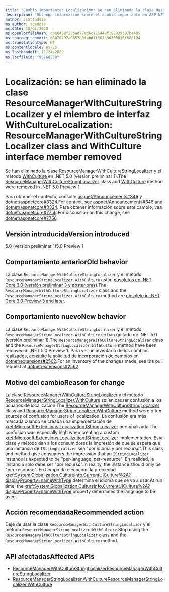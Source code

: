 ```yaml
---
title: 'Cambio importante: Localización: se han eliminado la clase ResourceManagerWithCultureStringLocalizer y el miembro de interfaz WithCulture'
description: 'Obtenga información sobre el cambio importante en ASP.NET Core 5.0 titulado Localización: se han eliminado la clase ResourceManagerWithCultureStringLocalizer y el miembro de interfaz WithCulture'
author: scottaddie
ms.author: scaddie
ms.date: 10/01/2020
ms.openlocfilehash: cba8458f20bad77ad6c125448f192939387ba405
ms.sourcegitcommit: d8020797a6657d0fbbdff362b80300815f682f94
ms.translationtype: HT
ms.contentlocale: es-ES
ms.lasthandoff: 11/24/2020
ms.locfileid: "95760238"
---
```

# <a name="localization-resourcemanagerwithculturestringlocalizer-class-and-withculture-interface-member-removed"></a><span data-ttu-id="b96e9-103">Localización: se han eliminado la clase ResourceManagerWithCultureStringLocalizer y el miembro de interfaz WithCulture</span><span class="sxs-lookup"><span data-stu-id="b96e9-103">Localization: ResourceManagerWithCultureStringLocalizer class and WithCulture interface member removed</span></span>

<span data-ttu-id="b96e9-104">Se han eliminado la clase [ResourceManagerWithCultureStringLocalizer](/dotnet/api/microsoft.extensions.localization.resourcemanagerwithculturestringlocalizer?view=dotnet-plat-ext-3.1) y el método [WithCulture](/dotnet/api/microsoft.extensions.localization.resourcemanagerstringlocalizer.withculture?view=dotnet-plat-ext-3.1) en .NET 5.0 (versión preliminar 1).</span><span class="sxs-lookup"><span data-stu-id="b96e9-104">The [ResourceManagerWithCultureStringLocalizer](/dotnet/api/microsoft.extensions.localization.resourcemanagerwithculturestringlocalizer?view=dotnet-plat-ext-3.1) class and [WithCulture](/dotnet/api/microsoft.extensions.localization.resourcemanagerstringlocalizer.withculture?view=dotnet-plat-ext-3.1) method were removed in .NET 5.0 Preview 1.</span></span>

<span data-ttu-id="b96e9-105">Para obtener el contexto, consulte [aspnet/Announcements#346](https://github.com/aspnet/Announcements/issues/346) y [dotnet/aspnetcore#3324](https://github.com/dotnet/aspnetcore/issues/3324).</span><span class="sxs-lookup"><span data-stu-id="b96e9-105">For context, see [aspnet/Announcements#346](https://github.com/aspnet/Announcements/issues/346) and [dotnet/aspnetcore#3324](https://github.com/dotnet/aspnetcore/issues/3324).</span></span> <span data-ttu-id="b96e9-106">Para obtener información sobre este cambio, vea [dotnet/aspnetcore#7756](https://github.com/dotnet/aspnetcore/issues/7756).</span><span class="sxs-lookup"><span data-stu-id="b96e9-106">For discussion on this change, see [dotnet/aspnetcore#7756](https://github.com/dotnet/aspnetcore/issues/7756).</span></span>

## <a name="version-introduced"></a><span data-ttu-id="b96e9-107">Versión introducida</span><span class="sxs-lookup"><span data-stu-id="b96e9-107">Version introduced</span></span>

<span data-ttu-id="b96e9-108">5.0 (versión preliminar 1)</span><span class="sxs-lookup"><span data-stu-id="b96e9-108">5.0 Preview 1</span></span>

## <a name="old-behavior"></a><span data-ttu-id="b96e9-109">Comportamiento anterior</span><span class="sxs-lookup"><span data-stu-id="b96e9-109">Old behavior</span></span>

<span data-ttu-id="b96e9-110">La clase `ResourceManagerWithCultureStringLocalizer` y el método `ResourceManagerStringLocalizer.WithCulture` están [obsoletos en .NET Core 3.0 (versión preliminar 3 y posteriores)](../../../../core/compatibility/2.2-3.0.md#localization-resourcemanagerwithculturestringlocalizer-and-withculture-marked-obsolete).</span><span class="sxs-lookup"><span data-stu-id="b96e9-110">The `ResourceManagerWithCultureStringLocalizer` class and the `ResourceManagerStringLocalizer.WithCulture` method are [obsolete in .NET Core 3.0 Preview 3 and later](../../../../core/compatibility/2.2-3.0.md#localization-resourcemanagerwithculturestringlocalizer-and-withculture-marked-obsolete).</span></span>

## <a name="new-behavior"></a><span data-ttu-id="b96e9-111">Comportamiento nuevo</span><span class="sxs-lookup"><span data-stu-id="b96e9-111">New behavior</span></span>

<span data-ttu-id="b96e9-112">La clase `ResourceManagerWithCultureStringLocalizer` y el método `ResourceManagerStringLocalizer.WithCulture` se han quitado de .NET 5.0 (versión preliminar 1).</span><span class="sxs-lookup"><span data-stu-id="b96e9-112">The `ResourceManagerWithCultureStringLocalizer` class and the `ResourceManagerStringLocalizer.WithCulture` method have been removed in .NET 5.0 Preview 1.</span></span> <span data-ttu-id="b96e9-113">Para ver un inventario de los cambios realizados, consulte la solicitud de incorporación de cambios en [dotnet/extensions#2562](https://github.com/dotnet/extensions/pull/2562/files).</span><span class="sxs-lookup"><span data-stu-id="b96e9-113">For an inventory of the changes made, see the pull request at [dotnet/extensions#2562](https://github.com/dotnet/extensions/pull/2562/files).</span></span>

## <a name="reason-for-change"></a><span data-ttu-id="b96e9-114">Motivo del cambio</span><span class="sxs-lookup"><span data-stu-id="b96e9-114">Reason for change</span></span>

<span data-ttu-id="b96e9-115">La clase [ResourceManagerWithCultureStringLocalizer](/dotnet/api/microsoft.extensions.localization.resourcemanagerwithculturestringlocalizer?view=dotnet-plat-ext-3.1) y el método [ResourceManagerStringLocalizer.WithCulture](/dotnet/api/microsoft.extensions.localization.resourcemanagerstringlocalizer.withculture?view=dotnet-plat-ext-3.1) solían causar confusión a los usuarios de localización.</span><span class="sxs-lookup"><span data-stu-id="b96e9-115">The [ResourceManagerWithCultureStringLocalizer](/dotnet/api/microsoft.extensions.localization.resourcemanagerwithculturestringlocalizer?view=dotnet-plat-ext-3.1) class and [ResourceManagerStringLocalizer.WithCulture](/dotnet/api/microsoft.extensions.localization.resourcemanagerstringlocalizer.withculture?view=dotnet-plat-ext-3.1) method were often sources of confusion for users of localization.</span></span> <span data-ttu-id="b96e9-116">La confusión era más marcada cuando se creaba una implementación de <xref:Microsoft.Extensions.Localization.IStringLocalizer> personalizada.</span><span class="sxs-lookup"><span data-stu-id="b96e9-116">The confusion was especially high when creating a custom <xref:Microsoft.Extensions.Localization.IStringLocalizer> implementation.</span></span> <span data-ttu-id="b96e9-117">Esta clase y método dan a los consumidores la impresión de que se espera que una instancia de `IStringLocalizer` sea "por idioma y por recurso".</span><span class="sxs-lookup"><span data-stu-id="b96e9-117">This class and method give consumers the impression that an `IStringLocalizer` instance is expected to be "per-language, per-resource".</span></span> <span data-ttu-id="b96e9-118">En realidad, la instancia solo debe ser "por recurso".</span><span class="sxs-lookup"><span data-stu-id="b96e9-118">In reality, the instance should only be "per-resource".</span></span> <span data-ttu-id="b96e9-119">En tiempo de ejecución, la propiedad <xref:System.Globalization.CultureInfo.CurrentUICulture%2A?displayProperty=nameWithType> determina el idioma que se va a usar.</span><span class="sxs-lookup"><span data-stu-id="b96e9-119">At run time, the <xref:System.Globalization.CultureInfo.CurrentUICulture%2A?displayProperty=nameWithType> property determines the language to be used.</span></span>

## <a name="recommended-action"></a><span data-ttu-id="b96e9-120">Acción recomendada</span><span class="sxs-lookup"><span data-stu-id="b96e9-120">Recommended action</span></span>

<span data-ttu-id="b96e9-121">Deje de usar la clase `ResourceManagerWithCultureStringLocalizer` y el método `ResourceManagerStringLocalizer.WithCulture`.</span><span class="sxs-lookup"><span data-stu-id="b96e9-121">Stop using the `ResourceManagerWithCultureStringLocalizer` class and the `ResourceManagerStringLocalizer.WithCulture` method.</span></span>

## <a name="affected-apis"></a><span data-ttu-id="b96e9-122">API afectadas</span><span class="sxs-lookup"><span data-stu-id="b96e9-122">Affected APIs</span></span>

- [<span data-ttu-id="b96e9-123">ResourceManagerWithCultureStringLocalizer</span><span class="sxs-lookup"><span data-stu-id="b96e9-123">ResourceManagerWithCultureStringLocalizer</span></span>](/dotnet/api/microsoft.extensions.localization.resourcemanagerwithculturestringlocalizer?view=dotnet-plat-ext-3.1)
- [<span data-ttu-id="b96e9-124">ResourceManagerStringLocalizer.WithCulture</span><span class="sxs-lookup"><span data-stu-id="b96e9-124">ResourceManagerStringLocalizer.WithCulture</span></span>](/dotnet/api/microsoft.extensions.localization.resourcemanagerstringlocalizer.withculture?view=dotnet-plat-ext-3.1)

<!--

### Category

ASP.NET Core

### Affected APIs

- `T:Microsoft.Extensions.Localization.ResourceManagerWithCultureStringLocalizer`
- `Overload:Microsoft.Extensions.Localization.ResourceManagerStringLocalizer.WithCulture`

-->
